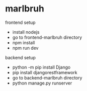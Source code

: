 # marlbruh

frontend setup

- install nodejs
- go to frontend-marlbruh directory
- npm install
- npm run dev

backend setup

- python -m pip install Django
- pip install djangorestframework
- go to backend-marlbruh directory
- python manage.py runserver
